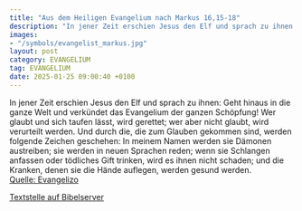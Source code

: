 ```yaml
---
title: "Aus dem Heiligen Evangelium nach Markus 16,15-18"
description: "In jener Zeit erschien Jesus den Elf und sprach zu ihnen: Geht hinaus in die ganze Welt und verkündet das Evangelium der ganzen Schöpfung! Wer glaubt und sich taufen lässt, wird gerettet; wer aber nicht glaubt, wird verurteilt werden. Und durch die, die zum Glauben gekommen sind,...."
images:
- "/symbols/evangelist_markus.jpg"
layout: post
category: EVANGELIUM
tag: EVANGELIUM
date: 2025-01-25 09:00:40 +0100
---
```

In jener Zeit erschien Jesus den Elf und sprach zu ihnen: Geht hinaus in die ganze Welt und verkündet das Evangelium der ganzen Schöpfung!
Wer glaubt und sich taufen lässt, wird gerettet; wer aber nicht glaubt, wird verurteilt werden.
Und durch die, die zum Glauben gekommen sind, werden folgende Zeichen geschehen: In meinem Namen werden sie Dämonen austreiben; sie werden in neuen Sprachen reden;
wenn sie Schlangen anfassen oder tödliches Gift trinken, wird es ihnen nicht schaden; und die Kranken, denen sie die Hände auflegen, werden gesund werden.<!--more--><br>
[Quelle: Evangelizo](https://evangeliumtagfuertag.org/DE/gospel)

[Textstelle auf Bibelserver](https://www.bibleserver.com/EU/Markus16,15-18)

